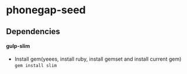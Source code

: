 phonegap-seed
=============

## Dependencies
#### gulp-slim
- Install gem(yeees, install ruby, install gemset and install current gem)
```gem install slim```
